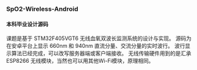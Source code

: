 ### SpO2-Wireless-Android

#### 本科毕业设计源码
课题是基于 STM32F405VGT6 无线血氧双波长监测系统的设计与实现。
源码为在安卓平台上显示 660nm 和 940nm 直流分量、交流分量的实时波行。
波行显示算法已经完成，可以改写服务器端或客户端接收。
无线传输硬件用到的是汇承 ESP8266 无线模块，当然也可以用其他Wi-Fi模块，原理相同。
